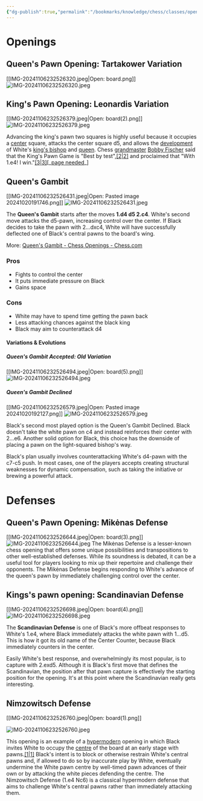 ```yaml
---
{"dg-publish":true,"permalink":"/bookmarks/knowledge/chess/classes/openings/","tags":["bestpractices","board","chess","games","techniques"]}
---
```



# Openings

## Queen's Pawn Opening: Tartakower Variation

[[IMG-20241106232526320.jpeg|Open: board.png]]
![IMG-20241106232526320.jpeg](/img/user/_resources/IMG-20241106232526320.jpeg)

## King's Pawn Opening: Leonardis Variation

[[IMG-20241106232526379.jpeg|Open: board(2).png]]
![IMG-20241106232526379.jpeg](/img/user/_resources/IMG-20241106232526379.jpeg)

Advancing the king's pawn two squares is highly useful because it occupies a [center](https://en.wikipedia.org/wiki/Glossary_of_chess "Glossary of chess") square, attacks the center square d5, and allows the [development](https://en.wikipedia.org/wiki/Glossary_of_chess "Glossary of chess") of White's [king's bishop](https://en.wikipedia.org/wiki/Glossary_of_chess's_bishop "Glossary of chess") and [queen](<https://en.wikipedia.org/wiki/Queen_(chess)> "Queen (chess)"). Chess [grandmaster](<https://en.wikipedia.org/wiki/Grandmaster_(chess)> "Grandmaster (chess)") [Bobby Fischer](https://en.wikipedia.org/wiki/Bobby_Fischer "Bobby Fischer") said that the King's Pawn Game is "Best by test",[[2\|2]](https://en.wikipedia.org/wiki/King's_Pawn_Game#cite_note-2) and proclaimed that "With 1.e4! I win."[[3\|3]](https://en.wikipedia.org/wiki/King's_Pawn_Game)[_[page needed](https://en.wikipedia.org/wiki/Wikipedia:Citing_sources "Wikipedia:Citing sources")\_]

## Queen's Gambit

[[IMG-20241106232526431.jpeg|Open: Pasted image 20241020191746.png]]
![IMG-20241106232526431.jpeg](/img/user/_resources/IMG-20241106232526431.jpeg)

The **Queen's Gambit** starts after the moves **1.d4 d5 2.c4**. White's second move attacks the d5-pawn, increasing control over the center. If Black decides to take the pawn with 2...dxc4, White will have successfully deflected one of Black's central pawns to the board's wing.

More: [Queen's Gambit - Chess Openings - Chess.com](https://www.chess.com/openings/Queens-Gambit)

### Pros

- Fights to control the center
- It puts immediate pressure on Black
- Gains space

### Cons

- White may have to spend time getting the pawn back
- Less attacking chances against the black king
- Black may aim to counterattack d4

#### Variations & Evolutions

##### Queen's Gambit Accepted: Old Variation

[[IMG-20241106232526494.jpeg|Open: board(5).png]]
![IMG-20241106232526494.jpeg](/img/user/_resources/IMG-20241106232526494.jpeg)

##### Queen's Gambit Declined

[[IMG-20241106232526579.jpeg|Open: Pasted image 20241020192127.png]]
![IMG-20241106232526579.jpeg](/img/user/_resources/IMG-20241106232526579.jpeg)

Black's second most played option is the Queen's Gambit Declined. Black doesn't take the white pawn on c4 and instead reinforces their center with 2...e6. Another solid option for Black, this choice has the downside of placing a pawn on the light-squared bishop's way.

Black's plan usually involves counterattacking White's d4-pawn with the c7-c5 push. In most cases, one of the players accepts creating structural weaknesses for dynamic compensation, such as taking the initiative or brewing a powerful attack.

# Defenses

## Queen's Pawn Opening: Mikėnas Defense

[[IMG-20241106232526644.jpeg|Open: board(3).png]]
![IMG-20241106232526644.jpeg](/img/user/_resources/IMG-20241106232526644.jpeg)
The Mikėnas Defense is a lesser-known chess opening that offers some unique possibilities and transpositions to other well-established defenses. While its soundness is debated, it can be a useful tool for players looking to mix up their repertoire and challenge their opponents. The Mikėnas Defense begins responding to White's advance of the queen's pawn by immediately challenging control over the center.

## Kings's pawn opening: Scandinavian Defense

[[IMG-20241106232526698.jpeg|Open: board(4).png]]
![IMG-20241106232526698.jpeg](/img/user/_resources/IMG-20241106232526698.jpeg)

The **Scandinavian Defense** is one of Black's more offbeat responses to White's 1.e4, where Black immediately attacks the white pawn with 1...d5. This is how it got its old name of the Center Counter, because Black immediately counters in the center.

Easily White's best response, and overwhelmingly its most popular, is to capture with 2.exd5. Although it is Black's first move that defines the Scandinavian, the position after that pawn capture is effectively the starting position for the opening. It's at this point where the Scandinavian really gets interesting.

## Nimzowitsch Defense

[[IMG-20241106232526760.jpeg|Open: board(1).png]]

![IMG-20241106232526760.jpeg](/img/user/_resources/IMG-20241106232526760.jpeg)

This opening is an example of a [hypermodern](<https://en.wikipedia.org/wiki/Hypermodernism_(chess)> "Hypermodernism (chess)") opening in which Black invites White to occupy the [centre](https://en.wikipedia.org/wiki/Glossary_of_chess "Glossary of chess") of the board at an early stage with pawns.[[1\|1]](https://en.wikipedia.org/wiki/Nimzowitsch_Defence) Black's intent is to block or otherwise restrain White's central pawns and, if allowed to do so by inaccurate play by White, eventually undermine the White pawn centre by well-timed pawn advances of their own or by attacking the white pieces defending the centre. The Nimzowitsch Defense (1.e4 Nc6) is a classical hypermodern defense that aims to challenge White's central pawns rather than immediately attacking them.
